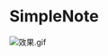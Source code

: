 # SimpleNote
![效果.gif](http://upload-images.jianshu.io/upload_images/4009159-e0cbc8d5dd5328e0.gif?imageMogr2/auto-orient/strip)
